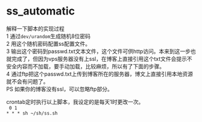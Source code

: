 # ss_automatic

解释一下脚本的实现过程<br />
1 通过`dev/urandom`生成随机8位密码 <br />
2 用这个随机密码配置ss配置文件。<br />
3 输出这个密码到passwd.txt文本文件，这个文件可供http访问。本来到这一步也就完成了，但因为vps服务器没有上ssl，在博客上直接引用这个txt文件会提示不安全内容而不加载，要手动加载，比较麻烦，所以有了下面的步骤。<br />
4 通过ftp把这个passwd.txt上传到博客所在的服务器，博文上直接引用本地资源就不会有问题了。<br />
PS 如果你的博客没有ssl，可以忽略ftp部分。<br />


crontab定时执行以上脚本，我设定的是每天1时更改一次。<br />
<code>    0 1 * * * sh ~/sh/ss.sh</code>
